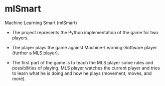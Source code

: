 # mlSmart
Machine Learning Smart (mlSmart)

- The project represents the Python implementation of the game for two players. 

- The player plays the game against Machine-Learning-Software player (further a MLS player).

- The first part of the game is to teach the MLS player some rules and possibilities of playing. MLS player watches the current player and tries to learn what he is doing and how he plays (movement, moves, and more).



